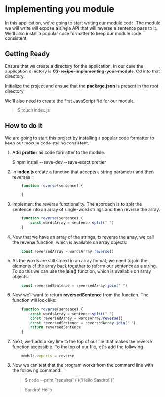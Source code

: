 # Implementing you module

In this application, we're going to start writing our module code. The module we will write will expose a single API that will reverse a sentence pass to it. We'll also install a popular code formatter to keep our module code consistent.

## Getting Ready

Ensure that we create a directory for the application. In our case the application directory is **03-recipe-implementing-your-module**. Cd into that directory.

Initialize the project and ensure that the **package.json** is present in the root directory

We'll also need to create the first JavaScript file for our module.

> $ touch index.js

## How to do it

We are going to start this project by installing a popular code formatter to keep our module code styling consistent.

1. Add **prettier** as code formatter to the module.

    $ npm install --save-dev --save-exact prettier

2. In **index.js** create a function that accepts a string parameter and then reverses it

    ```js
        function reverse(sentence) {

        }
    ```

3. Implement the reverse functionality. The approach is to split the sentence into an array of single-word strings and then reverse the array.

    ```js
        function reverse(sentence) {
            const wordsArray = sentence.split(" ")
        }
    ```

4. Now that we have an array of the strings, to reverse the array, we call the reverse function, which is available on array objects:

    ```js
        const reversedArray = wordsArray.reverse()
    ```

5. As the words are still stored in an array format, we need to join the elements of the array back together to reform our sentence as a string. To do this we can use the **join()** function, which is available on array objects:

    ```js
        const reversedSentence = reversedArray.join(" ")

6. Now we'll want to return **reversedSentence** from the function. The function will look like:

    ```js
        function reverse(sentence) {
            const wordsArray = sentence.split(" ")
            const reversedArray = wordsArray.reverse()
            const reversedSentence = reversedArray.join(" ")
            return reversedSentence
        }
    ```

7. Next, we'll add a key line to the top of our file that makes the reverse function accessible. To the top of our file, let's add the following

    ```js
        module.exports = reverse
    ```

8. Now we can test that the program works from the command line with the following command:

    > $  node --print "require('./')('Hello Sandro\!')"

    > Sandro! Hello

